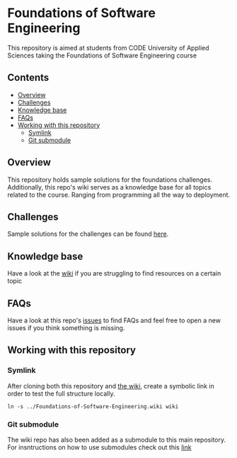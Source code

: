 # Foundations of Software Engineering <!-- omit in TOC -->
This repository is aimed at students from CODE University of Applied Sciences taking the Foundations of Software Engineering course

## Contents <!-- omit in TOC -->
- [Overview](#overview)
- [Challenges](#challenges)
- [Knowledge base](#knowledge-base)
- [FAQs](#faqs)
- [Working with this repository](#working-with-this-repository)
  - [Symlink](#symlink)
  - [Git submodule](#git-submodule)

## Overview
This repository holds sample solutions for the foundations challenges. Additionally, this repo's wiki serves as a knowledge base for all topics related to the course. Ranging from programming all the way to deployment.

## Challenges
Sample solutions for the challenges can be found [here](./challenges).

## Knowledge base
Have a look at the [wiki](https://github.com/FabianVolkers/Foundations-of-Software-Engineering/wiki) if you are struggling to find resources on a certain topic

## FAQs
Have a look at this repo's [issues](https://github.com/FabianVolkers/Foundations-of-Software-Engineering/issues) to find FAQs and feel free to open a new issues if you think something is missing. 

## Working with this repository 
### Symlink
After cloning both this repository and [the wiki](Foundations-of-Software-Engineering.wiki ), create a symbolic link in order to test the full structure locally. 

`ln -s ../Foundations-of-Software-Engineering.wiki wiki`

### Git submodule
The wiki repo has also been added as a submodule to this main repository. For insntructions on how to use submodules check out this [link](https://brendancleary.com/2013/03/08/including-a-github-wiki-in-a-repository-as-a-submodule/)